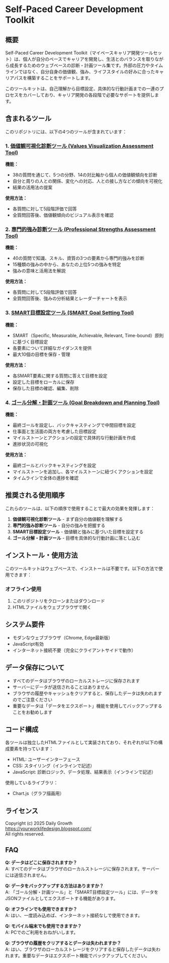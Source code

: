 # Self-Paced Career Development Toolkit

## 概要

Self-Paced Career Development Toolkit（マイペースキャリア開発ツールセット）は、個人が自分のペースでキャリアを開発し、生活とのバランスを取りながら成長するためのウェブベースの診断・計画ツール集です。外部の圧力やタイムラインではなく、自分自身の価値観、強み、ライフスタイルの好みに合ったキャリアパスを構築することをサポートします。

このツールキットは、自己理解から目標設定、具体的な行動計画までの一連のプロセスをカバーしており、キャリア開発の各段階で必要なサポートを提供します。

## 含まれるツール

このリポジトリには、以下の4つのツールが含まれています：

### 1. [価値観可視化診断ツール (Values Visualization Assessment Tool)](https://yourworklifedesign.blogspot.com/2025/04/blog-post_97.html)

**機能：**
- 38の質問を通じて、5つの分野、14の対比軸から個人の価値観傾向を診断
- 自分と周りの人との関係、変化への対応、人との接し方などの傾向を可視化
- 結果の活用法の提案

**使用方法：**
- 各質問に対して5段階評価で回答
- 全質問回答後、価値観傾向のビジュアル表示を確認

### 2. [専門的強み診断ツール (Professional Strengths Assessment Tool)](https://yourworklifedesign.blogspot.com/2025/04/15.html)

**機能：**
- 40の質問で知識、スキル、資質の3つの要素から専門的強みを診断
- 15種類の強みの中から、あなたの上位5つの強みを特定
- 強みの意味と活用法を解説

**使用方法：**
- 各質問に対して5段階評価で回答
- 全質問回答後、強みの分析結果とレーダーチャートを表示

### 3. [SMART目標設定ツール (SMART Goal Setting Tool)](https://yourworklifedesign.blogspot.com/2025/04/smart_17.html)

**機能：**
- SMART（Specific, Measurable, Achievable, Relevant, Time-bound）原則に基づく目標設定
- 各要素について詳細なガイダンスを提供
- 最大10個の目標を保存・管理

**使用方法：**
- 各SMART要素に関する質問に答えて目標を設定
- 設定した目標をローカルに保存
- 保存した目標の確認、編集、削除

### 4. [ゴール分解・計画ツール (Goal Breakdown and Planning Tool)](https://yourworklifedesign.blogspot.com/2025/04/blog-post_64.html)

**機能：**
- 最終ゴールを設定し、バックキャスティングで中間目標を設定
- 仕事面と生活面の両方を考慮した目標設定
- マイルストーンとアクションの設定で具体的な行動計画を作成
- 進捗状況の可視化

**使用方法：**
- 最終ゴールとバックキャスティングを設定
- マイルストーンを追加し、各マイルストーンに紐づくアクションを設定
- タイムラインで全体の進捗を確認

## 推奨される使用順序

これらのツールは、以下の順序で使用することで最大の効果を発揮します：

1. **価値観可視化診断ツール** - まず自分の価値観を理解する
2. **専門的強み診断ツール** - 自分の強みを把握する
3. **SMART目標設定ツール** - 価値観と強みに基づいた目標を設定する
4. **ゴール分解・計画ツール** - 目標を具体的な行動計画に落とし込む

## インストール・使用方法

このツールキットはウェブベースで、インストールは不要です。以下の方法で使用できます：

### オフライン使用

1. このリポジトリをクローンまたはダウンロード
2. HTMLファイルをウェブブラウザで開く

## システム要件

- モダンなウェブブラウザ（Chrome, Edge最新版）
- JavaScript有効
- インターネット接続不要（完全にクライアントサイドで動作）

## データ保存について

- すべてのデータはブラウザのローカルストレージに保存されます
- サーバーにデータが送信されることはありません
- ブラウザの履歴やキャッシュをクリアすると、保存したデータは失われますのでご注意ください
- 重要なデータは「データをエクスポート」機能を使用してバックアップすることをお勧めします

## コード構成

各ツールは独立したHTMLファイルとして実装されており、それぞれが以下の構成要素を持っています：

- HTML: ユーザーインターフェース
- CSS: スタイリング（インラインで記述）
- JavaScript: 診断ロジック、データ処理、結果表示（インラインで記述）

使用しているライブラリ：
- Chart.js（グラフ描画用）

## ライセンス

Copyright (c) 2025 Daily Growth  
https://yourworklifedesign.blogspot.com/  
All rights reserved.

## FAQ

**Q: データはどこに保存されますか？**  
A: すべてのデータはブラウザのローカルストレージに保存されます。サーバーには送信されません。

**Q: データをバックアップする方法はありますか？**  
A: 「ゴール分解・計画ツール」と「SMART目標設定ツール」には、データをJSONファイルとしてエクスポートする機能があります。

**Q: オフラインでも使用できますか？**  
A: はい、一度読み込めば、インターネット接続なしで使用できます。

**Q: モバイル端末でも使用できますか？**  
A: PCでのご利用をおねがいします。

**Q: ブラウザの履歴をクリアするとデータは失われますか？**  
A: はい、ブラウザのローカルストレージをクリアすると保存したデータは失われます。重要なデータはエクスポート機能でバックアップしてください。
